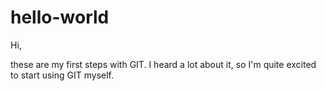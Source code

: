 # hello-world

Hi,

these are my first steps with GIT. I heard a lot about it, so I'm quite excited to start using GIT myself.
